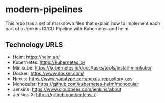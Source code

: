 # modern-pipelines
This repo has a set of markdown files that explain how to implement each part of a Jenkins CI/CD Pipeline with Kubernetes and helm

## Technology URLS
- Helm: https://helm.sh/
- Kubernetes: https://kubernetes.io/
- Minikube: https://kubernetes.io/docs/tasks/tools/install-minikube/
- Docker: https://www.docker.com/
- Nexus: https://www.sonatype.com/nexus-repository-oss
- Monocular: https://github.com/kubernetes-helm/monocular
- Jenkins: https://www.cloudbees.com/jenkins/about
- Jenkins X: https://github.com/jenkins-x
